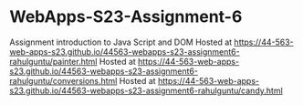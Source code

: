 
# WebApps-S23-Assignment-6
Assignment introduction to Java Script and DOM
Hosted at  https://44-563-web-apps-s23.github.io/44563-webapps-s23-assignment6-rahulguntu/painter.html
Hosted at  https://44-563-web-apps-s23.github.io/44563-webapps-s23-assignment6-rahulguntu/conversions.html
Hosted at  https://44-563-web-apps-s23.github.io/44563-webapps-s23-assignment6-rahulguntu/candy.html